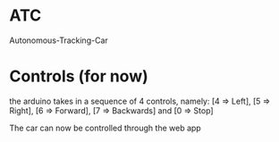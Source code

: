 # ATC
Autonomous-Tracking-Car

# Controls (for now)
the arduino takes in a sequence of 4 controls, namely: [4 => Left], [5 => Right], [6 => Forward], [7 => Backwards] and [0 => Stop]

The car can now be controlled through the web app

